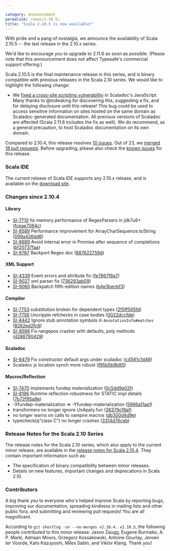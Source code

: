 ```yaml
---

category: announcement
permalink: /news/2.10.5/
title: "Scala 2.10.5 is now available!"
---
```

With pride and a pang of nostalgia, we announce the availability of Scala 2.10.5 -- the last release in the 2.10.x series.

We'd like to encourage you to upgrade to 2.11.6 as soon as possible. (Please note that this announcement does not affect Typesafe's commercial support offering.)

Scala 2.10.5 is the final maintenance release in this series, and is binary compatible with previous releases in the Scala 2.10 series. We would like to highlight the following change:

 - We [fixed a cross-site scripting vulnerability](https://github.com/scala/scala/pull/4351) in Scaladoc's JavaScript. Many thanks to @todesking for discovering this, suggesting a fix, and for delaying disclosure until this release! This bug could be used to access sensitive information on sites hosted on the same domain as Scaladoc-generated documentation. All previous versions of Scaladoc are affected (Scala 2.11.6 includes the fix as well). We do recommend, as a general precaution, to host Scaladoc documentation on its own domain.

Compared to 2.10.4, this release resolves [10 issues](https://issues.scala-lang.org/issues/?jql=project%20%3D%20SI%20AND%20resolution%20%3D%20Fixed%20AND%20fixVersion%20in%20%28%22Scala%202.10.5%22%29%20ORDER%20BY%20component%20ASC%2C%20priority%20DESC). Out of 23, we [merged 18 pull requests](https://github.com/scala/scala/pulls?q=is%3Apr+is%3Amerged+milestone%3A2.10.5). Before upgrading, please also check the [known issues](https://issues.scala-lang.org/issues/?jql=project%20%3D%20SI%20AND%20status%3Dopen%20AND%20affectedVersion%20%3D%20%22Scala%202.10.5%22%20and%20fixVersion%20%3E%3D%20%22Scala%202.10.5%22%20ORDER%20BY%20component%20ASC%2C%20priority%20DESC) for this release.

### Scala IDE
The current release of Scala IDE supports any 2.10.x release, and is available on the [download site](http://scala-ide.org/download/sdk.html).

### Changes since 2.10.4

#### Library
 - [SI-7710](https://issues.scala-lang.org/browse/SI-7710) fix memory performance of RegexParsers in jdk7u6+  ([fceae7084c](https://github.com/scala/scala/commit/fceae7084c))
 - [SI-8589](https://issues.scala-lang.org/browse/SI-8589) Performance improvement for ArrayCharSequence.toString  ([099a426dd6](https://github.com/scala/scala/commit/099a426dd6))
 - [SI-8689](https://issues.scala-lang.org/browse/SI-8689) Avoid internal error in Promise after sequence of completions  ([bf20737faa](https://github.com/scala/scala/commit/bf20737faa))
 - [SI-8787](https://issues.scala-lang.org/browse/SI-8787) Backport Regex doc  ([887622759d](https://github.com/scala/scala/commit/887622759d))

#### XML Support
 - [SI-4339](https://issues.scala-lang.org/browse/SI-4339) Event errors and attribute fix ([fe7867f8a7](https://github.com/scala/scala/commit/fe7867f8a7))
 - [SI-9027](https://issues.scala-lang.org/browse/SI-9027) xml parser fix ([736293ab09](https://github.com/scala/scala/commit/736293ab09))
 - [SI-9060](https://issues.scala-lang.org/browse/SI-9060) Backpatch fifth-edition names ([b4e3becbf3](https://github.com/scala/scala/commit/b4e3becbf3))

#### Compiler
 - [SI-7753](https://issues.scala-lang.org/browse/SI-7753) substitution broken for dependent types ([2f5ff595fd](https://github.com/scala/scala/commit/2f5ff595fd))
 - [SI-7756](https://issues.scala-lang.org/browse/SI-7756) Uncripple refchecks in case bodies ([0022dccfde](https://github.com/scala/scala/commit/0022dccfde))
 - [SI-8442](https://issues.scala-lang.org/browse/SI-8442) Ignore stub annotation symbols in `AnnotationInfo#matches` ([8262ed2fc6](https://github.com/scala/scala/commit/8262ed2fc6))
 - [SI-8596](https://issues.scala-lang.org/browse/SI-8596) Fix rangepos crasher with defaults, poly methods ([d288790429](https://github.com/scala/scala/commit/d288790429))

#### Scaladoc
 - [SI-8479](https://issues.scala-lang.org/browse/SI-8479) Fix constructor default args under scaladoc ([c4561c1d49](https://github.com/scala/scala/commit/c4561c1d49))
 - Scaladoc js location synch more robust ([f95b5b9b80](https://github.com/scala/scala/commit/f95b5b9b80))

#### Macros/Reflection
 - [SI-7470](https://issues.scala-lang.org/browse/SI-7470) implements fundep materialization ([0c5dd9e02f](https://github.com/scala/scala/commit/0c5dd9e02f))
 - [SI-8196](https://issues.scala-lang.org/browse/SI-8196) Runtime reflection robustness for STATIC impl details ([7b72f95a9e](https://github.com/scala/scala/commit/7b72f95a9e))
 - -Xfundep-materialization => -Yfundep-materialization ([5966a11ae1](https://github.com/scala/scala/commit/5966a11ae1))
 - transformers no longer ignore UnApply.fun ([36379cf8af](https://github.com/scala/scala/commit/36379cf8af))
 - no longer warns on calls to vampire macros ([db300d4d9e](https://github.com/scala/scala/commit/db300d4d9e))
 - typecheck(q"class C") no longer crashes ([3314d76ceb](https://github.com/scala/scala/commit/3314d76ceb))

### Release Notes for the Scala 2.10 Series

The release notes for the Scala 2.10 series, which also apply to the current minor release, are available in the [release notes for Scala 2.10.4](http://scala-lang.org/news/2.10.4). They contain important information such as:

* The specification of binary compatibility between minor releases.
* Details on new features, important changes and deprecations in Scala 2.10.

### Contributors

A big thank you to everyone who's helped improve Scala by reporting bugs, improving our documentation, spreading kindness in mailing lists and other public fora, and submitting and reviewing pull requests! You are all magnificent.

According to `git shortlog -sn --no-merges v2.10.4..v2.10.5`, the following people contributed to this minor release:
Jason Zaugg, Eugene Burmako, A. P. Marki, Adriaan Moors, Grzegorz Kossakowski, Antoine Gourlay, Jeroen ter Voorde, Kato Kazuyoshi, Miles Sabin, and Viktor Klang. Thank you!